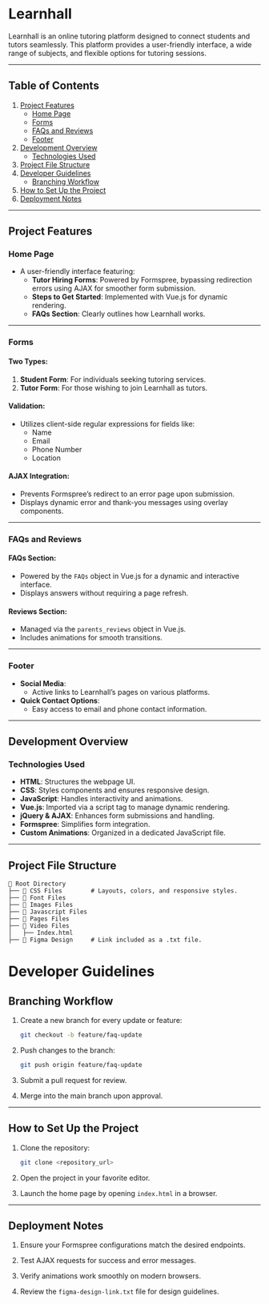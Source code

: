 # Learnhall

Learnhall is an online tutoring platform designed to connect students and tutors seamlessly. This platform provides a user-friendly interface, a wide range of subjects, and flexible options for tutoring sessions.

---

## Table of Contents

1. [Project Features](#project-features)  
   - [Home Page](#home-page)  
   - [Forms](#forms)  
   - [FAQs and Reviews](#faqs-and-reviews)  
   - [Footer](#footer)  
2. [Development Overview](#development-overview)  
   - [Technologies Used](#technologies-used)  
3. [Project File Structure](#project-file-structure)  
4. [Developer Guidelines](#developer-guidelines)  
   - [Branching Workflow](#branching-workflow)  
5. [How to Set Up the Project](#how-to-set-up-the-project)  
6. [Deployment Notes](#deployment-notes)  

---

## Project Features

### Home Page
- A user-friendly interface featuring:
  - **Tutor Hiring Forms**: Powered by Formspree, bypassing redirection errors using AJAX for smoother form submission.
  - **Steps to Get Started**: Implemented with Vue.js for dynamic rendering.
  - **FAQs Section**: Clearly outlines how Learnhall works.

---

### Forms

#### Two Types:
1. **Student Form**: For individuals seeking tutoring services.
2. **Tutor Form**: For those wishing to join Learnhall as tutors.

#### Validation:
- Utilizes client-side regular expressions for fields like:
  - Name
  - Email
  - Phone Number
  - Location  

#### AJAX Integration:
- Prevents Formspree’s redirect to an error page upon submission.
- Displays dynamic error and thank-you messages using overlay components.

---

### FAQs and Reviews

#### FAQs Section:
- Powered by the `FAQs` object in Vue.js for a dynamic and interactive interface.
- Displays answers without requiring a page refresh.

#### Reviews Section:
- Managed via the `parents_reviews` object in Vue.js.
- Includes animations for smooth transitions.

---

### Footer
- **Social Media**:
  - Active links to Learnhall’s pages on various platforms.
- **Quick Contact Options**:
  - Easy access to email and phone contact information.

---

## Development Overview

### Technologies Used
- **HTML**: Structures the webpage UI.  
- **CSS**: Styles components and ensures responsive design.  
- **JavaScript**: Handles interactivity and animations.  
- **Vue.js**: Imported via a script tag to manage dynamic rendering.  
- **jQuery & AJAX**: Enhances form submissions and handling.  
- **Formspree**: Simplifies form integration.  
- **Custom Animations**: Organized in a dedicated JavaScript file.

---

## Project File Structure

```plaintext
📁 Root Directory     
├── 📂 CSS Files        # Layouts, colors, and responsive styles.
├── 📂 Font Files 
├── 📂 Images Files 
├── 📂 Javascript Files
├── 📂 Pages Files 
├── 📂 Video Files 
│   ├── Index.html  
├── 📄 Figma Design     # Link included as a .txt file.
```
# Developer Guidelines

## Branching Workflow

1. Create a new branch for every update or feature:

    ```bash
    git checkout -b feature/faq-update
    ```

2. Push changes to the branch:

    ```bash
    git push origin feature/faq-update
    ```

3. Submit a pull request for review.

4. Merge into the main branch upon approval.

---

## How to Set Up the Project

1. Clone the repository:

    ```bash
    git clone <repository_url>
    ```

2. Open the project in your favorite editor.

3. Launch the home page by opening `index.html` in a browser.

---

## Deployment Notes

1. Ensure your Formspree configurations match the desired endpoints.

2. Test AJAX requests for success and error messages.

3. Verify animations work smoothly on modern browsers.

4. Review the `figma-design-link.txt` file for design guidelines.
